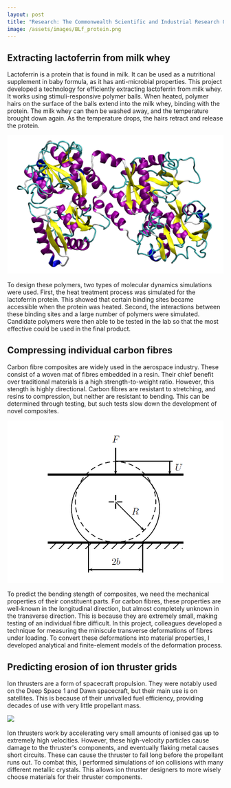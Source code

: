 ```yaml
---
layout: post
title: "Research: The Commonwealth Scientific and Industrial Research Organisation"
image: /assets/images/BLf_protein.png
---
```


## Extracting lactoferrin from milk whey

Lactoferrin is a protein that is found in milk. It can be used as a nutritional supplement in baby formula, as it has anti-microbial properties. This project developed a technology for efficiently extracting lactoferrin from milk whey. It works using stimuli-responsive polymer balls. When heated, polymer hairs on the surface of the balls extend into the milk whey, binding with the protein. The milk whey can then be washed away, and the temperature brought down again. As the temperature drops, the hairs retract and release the protein.

![](/assets/images/BLf_protein.png)

To design these polymers, two types of molecular dynamics simulations were used. First, the heat treatment process was simulated for the lactoferrin protein. This showed that certain binding sites became accessible when the protein was heated. Second, the interactions between these binding sites and a large number of polymers were simulated. Candidate polymers were then able to be tested in the lab so that the most effective could be used in the final product.

## Compressing individual carbon fibres

Carbon fibre composites are widely used in the aerospace industry. These consist of a woven mat of fibres embedded in a resin. Their chief benefit over traditional materials is a high strength-to-weight ratio. However, this stength is highly directional. Carbon fibres are resistant to stretching, and resins to compression, but neither are resistant to bending. This can be determined through testing, but such tests slow down the development of novel composites.

![](/assets/images/fibre_diagram.png)

To predict the bending stength of composites, we need the mechanical properties of their constituent parts. For carbon fibres, these properties are well-known in the longitudinal direction, but almost completely unknown in the transverse direction. This is because they are extremely small, making testing of an individual fibre difficult. In this project, colleagues developed a technique for measuring the miniscule transverse deformations of fibres under loading. To convert these deformations into material properties, I developed analytical and finite-element models of the deformation process.

## Predicting erosion of ion thruster grids

Ion thrusters are a form of spacecraft propulsion. They were notably used on the Deep Space 1 and Dawn spacecraft, but their main use is on satellites. This is because of their unrivalled fuel efficiency, providing decades of use with very little propellant mass.

![](/assets/images/ion_thruster_sputtering.gif)

Ion thrusters work by accelerating very small amounts of ionised gas up to extremely high velocities. However, these high-velocity particles cause damage to the thruster's components, and eventually flaking metal causes short circuits. These can cause the thruster to fail long before the propellant runs out. To combat this, I performed simulations of ion collisions with many different metallic crystals. This allows ion thruster designers to more wisely choose materials for their thruster components.
